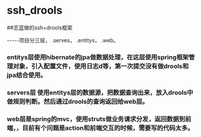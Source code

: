 # ssh_drools
##志蓝做的ssh+drools框架

-----项目分三层，
  .serves，
  .entitys，
  .web。
 ### entitys层使用hibernate的jpa做数据处理，在这层使用spring框架管理对象，引入配置文件，使用日志d等，第一次提交没有做drools和jpa结合使用。
 ### servers层 使用entitys层的数据源，把数据查询出来，放入drools中做规则判断。然后通过drools的查询返回给web层。
 ### web层是spring的mvc，使用struts做业务请求分发，返回数据到前端，，目前有个问题是action和前端交互的时候，需要写的代码太多。
